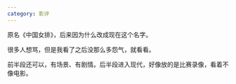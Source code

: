```yaml
---
category: 影评
---
```


原名《中国女排》，后来因为什么改成现在这个名字。

很多人想骂，但是我看了之后没那么多怨气，就看看。

前半段还可以，有场景、有剧情。后半段进入现代，好像放的是比赛录像，看着不像电影。


